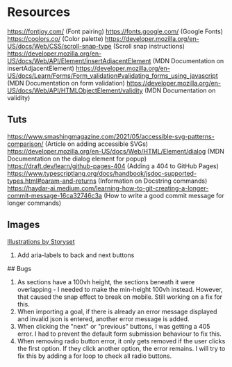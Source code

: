 # Resources

https://fontjoy.com/ (Font pairing)
https://fonts.google.com/ (Google Fonts)
https://coolors.co/ (Color palette)
https://developer.mozilla.org/en-US/docs/Web/CSS/scroll-snap-type (Scroll snap instructions)
https://developer.mozilla.org/en-US/docs/Web/API/Element/insertAdjacentElement (MDN Documentation on insertAdjacentElement)
https://developer.mozilla.org/en-US/docs/Learn/Forms/Form_validation#validating_forms_using_javascript (MDN Documentation on form validation)
https://developer.mozilla.org/en-US/docs/Web/API/HTMLObjectElement/validity (MDN Documentation on validity)

## Tuts

https://www.smashingmagazine.com/2021/05/accessible-svg-patterns-comparison/ (Article on adding accessible SVGs)
https://developer.mozilla.org/en-US/docs/Web/HTML/Element/dialog (MDN Documentation on the dialog element for popup)
https://draft.dev/learn/github-pages-404 (Adding a 404 to GitHub Pages)
https://www.typescriptlang.org/docs/handbook/jsdoc-supported-types.html#param-and-returns (Information on Docstring commands)
https://haydar-ai.medium.com/learning-how-to-git-creating-a-longer-commit-message-16ca32746c3a (How to write a good commit message for longer commands)

## Images

<a href="https://storyset.com/">Illustrations by Storyset</a>

<!-- Reminders -->

1. Add aria-labels to back and next buttons

## Bugs

1. As sections have a 100vh height, the sections beneath it were overlapping - I needed to make the min-height 100vh instead. However, that caused the snap effect to break on mobile. Still working on a fix for this.
2. When importing a goal, if there is already an error message displayed and invalid json is entered, another error message is added.
3. When clicking the "next" or "previous" buttons, I was getting a 405 error. I had to prevent the default form submission behaviour to fix this.
4. When removing radio button error, it only gets removed if the user clicks the first option. If they click another option, the error remains. I will try to fix this by adding a for loop to check all radio buttons.
